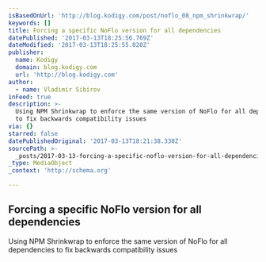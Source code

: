 ```yaml
---
isBasedOnUrl: 'http://blog.kodigy.com/post/noflo_08_npm_shrinkwrap/'
keywords: []
title: Forcing a specific NoFlo version for all dependencies
datePublished: '2017-03-13T18:25:56.769Z'
dateModified: '2017-03-13T18:25:55.020Z'
publisher:
  name: Kodigy
  domain: blog.kodigy.com
  url: 'http://blog.kodigy.com'
author:
  - name: Vladimir Sibirov
inFeed: true
description: >-
  Using NPM Shrinkwrap to enforce the same version of NoFlo for all dependencies
  to fix backwards compatibility issues
via: {}
starred: false
datePublishedOriginal: '2017-03-13T18:21:38.330Z'
sourcePath: >-
  _posts/2017-03-13-forcing-a-specific-noflo-version-for-all-dependencies-a-sy.md
_type: MediaObject
_context: 'http://schema.org'

---
```

<article style=""><h1>Forcing a specific NoFlo version for all dependencies</h1><p>Using NPM Shrinkwrap to enforce the same version of NoFlo for all dependencies to fix backwards compatibility issues</p></article>
